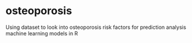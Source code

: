 # osteoporosis
Using dataset to look into osteoporosis risk factors for prediction analysis machine learning models in R 
